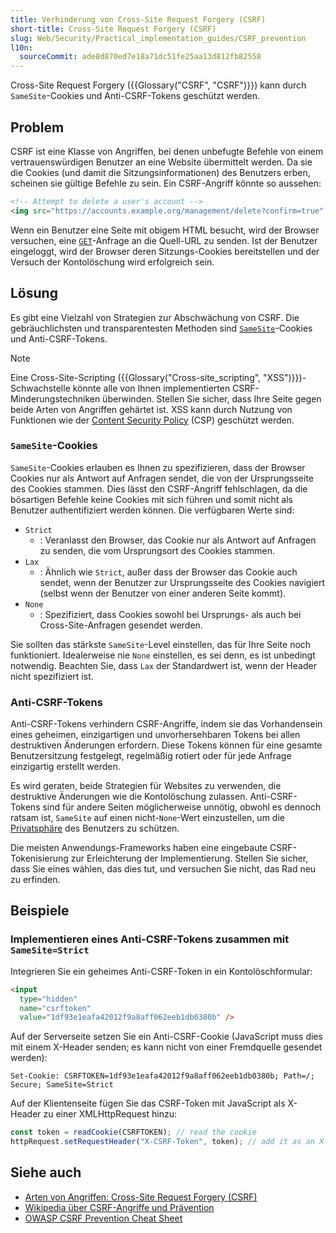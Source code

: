 ```yaml
---
title: Verhinderung von Cross-Site Request Forgery (CSRF)
short-title: Cross-Site Request Forgery (CSRF)
slug: Web/Security/Practical_implementation_guides/CSRF_prevention
l10n:
  sourceCommit: ade8d870ed7e18a71dc51fe25aa13d812fb82558
---
```


Cross-Site Request Forgery ({{Glossary("CSRF", "CSRF")}}) kann durch `SameSite`-Cookies und Anti-CSRF-Tokens geschützt werden.

## Problem

CSRF ist eine Klasse von Angriffen, bei denen unbefugte Befehle von einem vertrauenswürdigen Benutzer an eine Website übermittelt werden. Da sie die Cookies (und damit die Sitzungsinformationen) des Benutzers erben, scheinen sie gültige Befehle zu sein. Ein CSRF-Angriff könnte so aussehen:

```html
<!-- Attempt to delete a user's account -->
<img src="https://accounts.example.org/management/delete?confirm=true" />
```

Wenn ein Benutzer eine Seite mit obigem HTML besucht, wird der Browser versuchen, eine [`GET`](/de/docs/Web/HTTP/Reference/Methods/GET)-Anfrage an die Quell-URL zu senden. Ist der Benutzer eingeloggt, wird der Browser deren Sitzungs-Cookies bereitstellen und der Versuch der Kontolöschung wird erfolgreich sein.

## Lösung

Es gibt eine Vielzahl von Strategien zur Abschwächung von CSRF. Die gebräuchlichsten und transparentesten Methoden sind [`SameSite`](/de/docs/Web/HTTP/Guides/Cookies#controlling_third-party_cookies_with_samesite)-Cookies und Anti-CSRF-Tokens.

> [!NOTE]
> Eine Cross-Site-Scripting ({{Glossary("Cross-site_scripting", "XSS")}})-Schwachstelle könnte alle von Ihnen implementierten CSRF-Minderungstechniken überwinden. Stellen Sie sicher, dass Ihre Seite gegen beide Arten von Angriffen gehärtet ist. XSS kann durch Nutzung von Funktionen wie der [Content Security Policy](/de/docs/Web/Security/Practical_implementation_guides/CSP) (CSP) geschützt werden.

### `SameSite`-Cookies

`SameSite`-Cookies erlauben es Ihnen zu spezifizieren, dass der Browser Cookies nur als Antwort auf Anfragen sendet, die von der Ursprungsseite des Cookies stammen. Dies lässt den CSRF-Angriff fehlschlagen, da die bösartigen Befehle keine Cookies mit sich führen und somit nicht als Benutzer authentifiziert werden können. Die verfügbaren Werte sind:

- `Strict`
  - : Veranlasst den Browser, das Cookie nur als Antwort auf Anfragen zu senden, die vom Ursprungsort des Cookies stammen.
- `Lax`
  - : Ähnlich wie `Strict`, außer dass der Browser das Cookie auch sendet, wenn der Benutzer zur Ursprungsseite des Cookies navigiert (selbst wenn der Benutzer von einer anderen Seite kommt).
- `None`
  - : Spezifiziert, dass Cookies sowohl bei Ursprungs- als auch bei Cross-Site-Anfragen gesendet werden.

Sie sollten das stärkste `SameSite`-Level einstellen, das für Ihre Seite noch funktioniert. Idealerweise nie `None` einstellen, es sei denn, es ist unbedingt notwendig. Beachten Sie, dass `Lax` der Standardwert ist, wenn der Header nicht spezifiziert ist.

### Anti-CSRF-Tokens

Anti-CSRF-Tokens verhindern CSRF-Angriffe, indem sie das Vorhandensein eines geheimen, einzigartigen und unvorhersehbaren Tokens bei allen destruktiven Änderungen erfordern. Diese Tokens können für eine gesamte Benutzersitzung festgelegt, regelmäßig rotiert oder für jede Anfrage einzigartig erstellt werden.

Es wird geraten, beide Strategien für Websites zu verwenden, die destruktive Änderungen wie die Kontolöschung zulassen. Anti-CSRF-Tokens sind für andere Seiten möglicherweise unnötig, obwohl es dennoch ratsam ist, `SameSite` auf einen nicht-`None`-Wert einzustellen, um die [Privatsphäre](/de/docs/Web/Privacy) des Benutzers zu schützen.

Die meisten Anwendungs-Frameworks haben eine eingebaute CSRF-Tokenisierung zur Erleichterung der Implementierung. Stellen Sie sicher, dass Sie eines wählen, das dies tut, und versuchen Sie nicht, das Rad neu zu erfinden.

## Beispiele

### Implementieren eines Anti-CSRF-Tokens zusammen mit `SameSite=Strict`

Integrieren Sie ein geheimes Anti-CSRF-Token in ein Kontolöschformular:

```html
<input
  type="hidden"
  name="csrftoken"
  value="1df93e1eafa42012f9a8aff062eeb1db0380b" />
```

Auf der Serverseite setzen Sie ein Anti-CSRF-Cookie (JavaScript muss dies mit einem X-Header senden; es kann nicht von einer Fremdquelle gesendet werden):

```http
Set-Cookie: CSRFTOKEN=1df93e1eafa42012f9a8aff062eeb1db0380b; Path=/; Secure; SameSite=Strict
```

Auf der Klientenseite fügen Sie das CSRF-Token mit JavaScript als X-Header zu einer XMLHttpRequest hinzu:

```js
const token = readCookie(CSRFTOKEN); // read the cookie
httpRequest.setRequestHeader("X-CSRF-Token", token); // add it as an X-CSRF-Token header
```

## Siehe auch

- [Arten von Angriffen: Cross-Site Request Forgery (CSRF)](/de/docs/Web/Security/Types_of_attacks#cross-site_request_forgery_csrf)
- [Wikipedia über CSRF-Angriffe und Prävention](https://en.wikipedia.org/wiki/Cross-site_request_forgery#Prevention)
- [OWASP CSRF Prevention Cheat Sheet](https://cheatsheetseries.owasp.org/cheatsheets/Cross-Site_Request_Forgery_Prevention_Cheat_Sheet.html)
